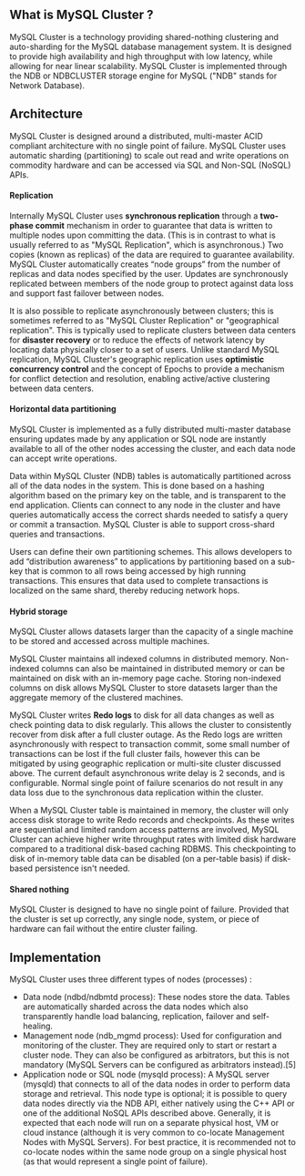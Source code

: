 ## What is MySQL Cluster ?
MySQL Cluster is a technology providing shared-nothing clustering and auto-sharding for the MySQL database management system. It is designed to provide high availability and high throughput with low latency, while allowing for near linear scalability. MySQL Cluster is implemented through the NDB or NDBCLUSTER storage engine for MySQL ("NDB" stands for Network Database).

## Architecture
MySQL Cluster is designed around a distributed, multi-master ACID compliant architecture with no single point of failure. MySQL Cluster uses automatic sharding (partitioning) to scale out read and write operations on commodity hardware and can be accessed via SQL and Non-SQL (NoSQL) APIs.

#### Replication
Internally MySQL Cluster uses __synchronous replication__ through a __two-phase commit__ mechanism in order to guarantee that data is written to multiple nodes upon committing the data. (This is in contrast to what is usually referred to as "MySQL Replication", which is asynchronous.) Two copies (known as replicas) of the data are required to guarantee availability. MySQL Cluster automatically creates “node groups” from the number of replicas and data nodes specified by the user. Updates are synchronously replicated between members of the node group to protect against data loss and support fast failover between nodes.

It is also possible to replicate asynchronously between clusters; this is sometimes referred to as "MySQL Cluster Replication" or "geographical replication". This is typically used to replicate clusters between data centers for __disaster recovery__ or to reduce the effects of network latency by locating data physically closer to a set of users. Unlike standard MySQL replication, MySQL Cluster's geographic replication uses __optimistic concurrency control__ and the concept of Epochs to provide a mechanism for conflict detection and resolution, enabling active/active clustering between data centers.

#### Horizontal data partitioning
MySQL Cluster is implemented as a fully distributed multi-master database ensuring updates made by any application or SQL node are instantly available to all of the other nodes accessing the cluster, and each data node can accept write operations.

Data within MySQL Cluster (NDB) tables is automatically partitioned across all of the data nodes in the system. This is done based on a hashing algorithm based on the primary key on the table, and is transparent to the end application. Clients can connect to any node in the cluster and have queries automatically access the correct shards needed to satisfy a query or commit a transaction. MySQL Cluster is able to support cross-shard queries and transactions.

Users can define their own partitioning schemes. This allows developers to add “distribution awareness” to applications by partitioning based on a sub-key that is common to all rows being accessed by high running transactions. This ensures that data used to complete transactions is localized on the same shard, thereby reducing network hops.

#### Hybrid storage
MySQL Cluster allows datasets larger than the capacity of a single machine to be stored and accessed across multiple machines.

MySQL Cluster maintains all indexed columns in distributed memory. Non-indexed columns can also be maintained in distributed memory or can be maintained on disk with an in-memory page cache. Storing non-indexed columns on disk allows MySQL Cluster to store datasets larger than the aggregate memory of the clustered machines.

MySQL Cluster writes __Redo logs__ to disk for all data changes as well as check pointing data to disk regularly. This allows the cluster to consistently recover from disk after a full cluster outage. As the Redo logs are written asynchronously with respect to transaction commit, some small number of transactions can be lost if the full cluster fails, however this can be mitigated by using geographic replication or multi-site cluster discussed above. The current default asynchronous write delay is 2 seconds, and is configurable. Normal single point of failure scenarios do not result in any data loss due to the synchronous data replication within the cluster.

When a MySQL Cluster table is maintained in memory, the cluster will only access disk storage to write Redo records and checkpoints. As these writes are sequential and limited random access patterns are involved, MySQL Cluster can achieve higher write throughput rates with limited disk hardware compared to a traditional disk-based caching RDBMS. This checkpointing to disk of in-memory table data can be disabled (on a per-table basis) if disk-based persistence isn't needed.

#### Shared nothing
MySQL Cluster is designed to have no single point of failure. Provided that the cluster is set up correctly, any single node, system, or piece of hardware can fail without the entire cluster failing.

## Implementation
MySQL Cluster uses three different types of nodes (processes) :

* Data node (ndbd/ndbmtd process): These nodes store the data. Tables are automatically sharded across the data nodes which also transparently handle load balancing, replication, failover and self-healing.
* Management node (ndb_mgmd process): Used for configuration and monitoring of the cluster. They are required only to start or restart a cluster node. They can also be configured as arbitrators, but this is not mandatory (MySQL Servers can be configured as arbitrators instead).[5]
* Application node or SQL node (mysqld process): A MySQL server (mysqld) that connects to all of the data nodes in order to perform data storage and retrieval. This node type is optional; it is possible to query data nodes directly via the NDB API, either natively using the C++ API or one of the additional NoSQL APIs described above.
Generally, it is expected that each node will run on a separate physical host, VM or cloud instance (although it is very common to co-locate Management Nodes with MySQL Servers). For best practice, it is recommended not to co-locate nodes within the same node group on a single physical host (as that would represent a single point of failure).

